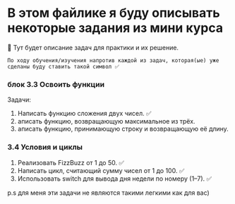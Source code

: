 # В этом файлике я буду описывать некоторые задания из мини курса

🚀 Тут будет описание задач для практики и их решение.

    По ходу обучения/изучения напротив каждой из задач, которая(ые) уже сделаны буду ставить такой символ ✅

### блок 3.3 Освоить функции
Задачи:
1. Написать функцию сложения двух чисел. ✅
2. аписать функцию, возвращающую максимальное из трёх.
3. аписать функцию, принимающую строку и возвращающую её длину. 



### 3.4 Условия и циклы

1. Реализовать FizzBuzz от 1 до 50.  ✅  
2. Написать цикл, считающий сумму чисел от 1 до 100. ✅ 
3. Использовать switch для вывода дня недели по номеру (1–7). ✅ 

p.s для меня эти задачи не являются такими легкими как для вас)


